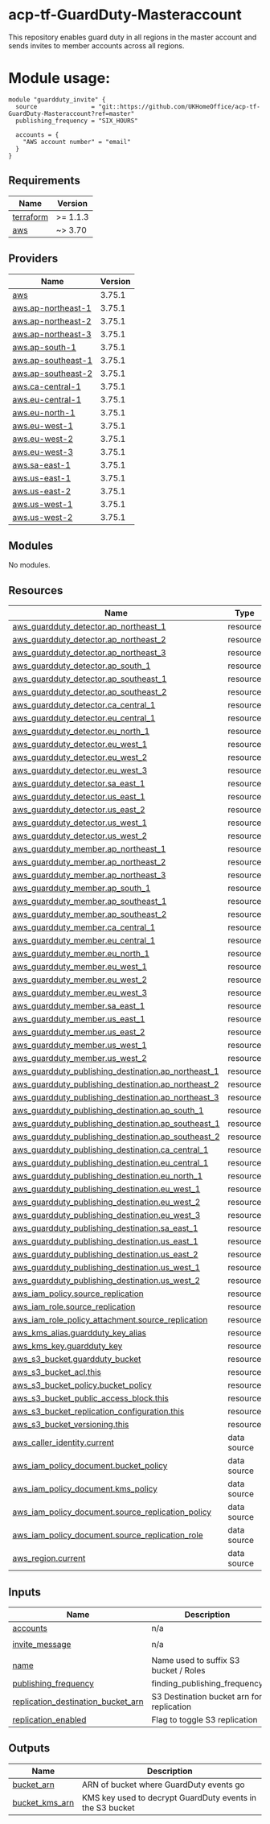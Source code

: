 
# acp-tf-GuardDuty-Masteraccount
This repository  enables guard duty in all regions in the master account and sends invites to member accounts across all regions.

# Module usage:
```hcl
module "guardduty_invite" {
  source               = "git::https://github.com/UKHomeOffice/acp-tf-GuardDuty-Masteraccount?ref=master"
  publishing_frequency = "SIX_HOURS"

  accounts = {
    "AWS account number" = "email"
  }
}
```

<!-- BEGIN_TF_DOCS -->
## Requirements

| Name | Version |
|------|---------|
| <a name="requirement_terraform"></a> [terraform](#requirement\_terraform) | >= 1.1.3 |
| <a name="requirement_aws"></a> [aws](#requirement\_aws) | ~> 3.70 |

## Providers

| Name | Version |
|------|---------|
| <a name="provider_aws"></a> [aws](#provider\_aws) | 3.75.1 |
| <a name="provider_aws.ap-northeast-1"></a> [aws.ap-northeast-1](#provider\_aws.ap-northeast-1) | 3.75.1 |
| <a name="provider_aws.ap-northeast-2"></a> [aws.ap-northeast-2](#provider\_aws.ap-northeast-2) | 3.75.1 |
| <a name="provider_aws.ap-northeast-3"></a> [aws.ap-northeast-3](#provider\_aws.ap-northeast-3) | 3.75.1 |
| <a name="provider_aws.ap-south-1"></a> [aws.ap-south-1](#provider\_aws.ap-south-1) | 3.75.1 |
| <a name="provider_aws.ap-southeast-1"></a> [aws.ap-southeast-1](#provider\_aws.ap-southeast-1) | 3.75.1 |
| <a name="provider_aws.ap-southeast-2"></a> [aws.ap-southeast-2](#provider\_aws.ap-southeast-2) | 3.75.1 |
| <a name="provider_aws.ca-central-1"></a> [aws.ca-central-1](#provider\_aws.ca-central-1) | 3.75.1 |
| <a name="provider_aws.eu-central-1"></a> [aws.eu-central-1](#provider\_aws.eu-central-1) | 3.75.1 |
| <a name="provider_aws.eu-north-1"></a> [aws.eu-north-1](#provider\_aws.eu-north-1) | 3.75.1 |
| <a name="provider_aws.eu-west-1"></a> [aws.eu-west-1](#provider\_aws.eu-west-1) | 3.75.1 |
| <a name="provider_aws.eu-west-2"></a> [aws.eu-west-2](#provider\_aws.eu-west-2) | 3.75.1 |
| <a name="provider_aws.eu-west-3"></a> [aws.eu-west-3](#provider\_aws.eu-west-3) | 3.75.1 |
| <a name="provider_aws.sa-east-1"></a> [aws.sa-east-1](#provider\_aws.sa-east-1) | 3.75.1 |
| <a name="provider_aws.us-east-1"></a> [aws.us-east-1](#provider\_aws.us-east-1) | 3.75.1 |
| <a name="provider_aws.us-east-2"></a> [aws.us-east-2](#provider\_aws.us-east-2) | 3.75.1 |
| <a name="provider_aws.us-west-1"></a> [aws.us-west-1](#provider\_aws.us-west-1) | 3.75.1 |
| <a name="provider_aws.us-west-2"></a> [aws.us-west-2](#provider\_aws.us-west-2) | 3.75.1 |

## Modules

No modules.

## Resources

| Name | Type |
|------|------|
| [aws_guardduty_detector.ap_northeast_1](https://registry.terraform.io/providers/hashicorp/aws/latest/docs/resources/guardduty_detector) | resource |
| [aws_guardduty_detector.ap_northeast_2](https://registry.terraform.io/providers/hashicorp/aws/latest/docs/resources/guardduty_detector) | resource |
| [aws_guardduty_detector.ap_northeast_3](https://registry.terraform.io/providers/hashicorp/aws/latest/docs/resources/guardduty_detector) | resource |
| [aws_guardduty_detector.ap_south_1](https://registry.terraform.io/providers/hashicorp/aws/latest/docs/resources/guardduty_detector) | resource |
| [aws_guardduty_detector.ap_southeast_1](https://registry.terraform.io/providers/hashicorp/aws/latest/docs/resources/guardduty_detector) | resource |
| [aws_guardduty_detector.ap_southeast_2](https://registry.terraform.io/providers/hashicorp/aws/latest/docs/resources/guardduty_detector) | resource |
| [aws_guardduty_detector.ca_central_1](https://registry.terraform.io/providers/hashicorp/aws/latest/docs/resources/guardduty_detector) | resource |
| [aws_guardduty_detector.eu_central_1](https://registry.terraform.io/providers/hashicorp/aws/latest/docs/resources/guardduty_detector) | resource |
| [aws_guardduty_detector.eu_north_1](https://registry.terraform.io/providers/hashicorp/aws/latest/docs/resources/guardduty_detector) | resource |
| [aws_guardduty_detector.eu_west_1](https://registry.terraform.io/providers/hashicorp/aws/latest/docs/resources/guardduty_detector) | resource |
| [aws_guardduty_detector.eu_west_2](https://registry.terraform.io/providers/hashicorp/aws/latest/docs/resources/guardduty_detector) | resource |
| [aws_guardduty_detector.eu_west_3](https://registry.terraform.io/providers/hashicorp/aws/latest/docs/resources/guardduty_detector) | resource |
| [aws_guardduty_detector.sa_east_1](https://registry.terraform.io/providers/hashicorp/aws/latest/docs/resources/guardduty_detector) | resource |
| [aws_guardduty_detector.us_east_1](https://registry.terraform.io/providers/hashicorp/aws/latest/docs/resources/guardduty_detector) | resource |
| [aws_guardduty_detector.us_east_2](https://registry.terraform.io/providers/hashicorp/aws/latest/docs/resources/guardduty_detector) | resource |
| [aws_guardduty_detector.us_west_1](https://registry.terraform.io/providers/hashicorp/aws/latest/docs/resources/guardduty_detector) | resource |
| [aws_guardduty_detector.us_west_2](https://registry.terraform.io/providers/hashicorp/aws/latest/docs/resources/guardduty_detector) | resource |
| [aws_guardduty_member.ap_northeast_1](https://registry.terraform.io/providers/hashicorp/aws/latest/docs/resources/guardduty_member) | resource |
| [aws_guardduty_member.ap_northeast_2](https://registry.terraform.io/providers/hashicorp/aws/latest/docs/resources/guardduty_member) | resource |
| [aws_guardduty_member.ap_northeast_3](https://registry.terraform.io/providers/hashicorp/aws/latest/docs/resources/guardduty_member) | resource |
| [aws_guardduty_member.ap_south_1](https://registry.terraform.io/providers/hashicorp/aws/latest/docs/resources/guardduty_member) | resource |
| [aws_guardduty_member.ap_southeast_1](https://registry.terraform.io/providers/hashicorp/aws/latest/docs/resources/guardduty_member) | resource |
| [aws_guardduty_member.ap_southeast_2](https://registry.terraform.io/providers/hashicorp/aws/latest/docs/resources/guardduty_member) | resource |
| [aws_guardduty_member.ca_central_1](https://registry.terraform.io/providers/hashicorp/aws/latest/docs/resources/guardduty_member) | resource |
| [aws_guardduty_member.eu_central_1](https://registry.terraform.io/providers/hashicorp/aws/latest/docs/resources/guardduty_member) | resource |
| [aws_guardduty_member.eu_north_1](https://registry.terraform.io/providers/hashicorp/aws/latest/docs/resources/guardduty_member) | resource |
| [aws_guardduty_member.eu_west_1](https://registry.terraform.io/providers/hashicorp/aws/latest/docs/resources/guardduty_member) | resource |
| [aws_guardduty_member.eu_west_2](https://registry.terraform.io/providers/hashicorp/aws/latest/docs/resources/guardduty_member) | resource |
| [aws_guardduty_member.eu_west_3](https://registry.terraform.io/providers/hashicorp/aws/latest/docs/resources/guardduty_member) | resource |
| [aws_guardduty_member.sa_east_1](https://registry.terraform.io/providers/hashicorp/aws/latest/docs/resources/guardduty_member) | resource |
| [aws_guardduty_member.us_east_1](https://registry.terraform.io/providers/hashicorp/aws/latest/docs/resources/guardduty_member) | resource |
| [aws_guardduty_member.us_east_2](https://registry.terraform.io/providers/hashicorp/aws/latest/docs/resources/guardduty_member) | resource |
| [aws_guardduty_member.us_west_1](https://registry.terraform.io/providers/hashicorp/aws/latest/docs/resources/guardduty_member) | resource |
| [aws_guardduty_member.us_west_2](https://registry.terraform.io/providers/hashicorp/aws/latest/docs/resources/guardduty_member) | resource |
| [aws_guardduty_publishing_destination.ap_northeast_1](https://registry.terraform.io/providers/hashicorp/aws/latest/docs/resources/guardduty_publishing_destination) | resource |
| [aws_guardduty_publishing_destination.ap_northeast_2](https://registry.terraform.io/providers/hashicorp/aws/latest/docs/resources/guardduty_publishing_destination) | resource |
| [aws_guardduty_publishing_destination.ap_northeast_3](https://registry.terraform.io/providers/hashicorp/aws/latest/docs/resources/guardduty_publishing_destination) | resource |
| [aws_guardduty_publishing_destination.ap_south_1](https://registry.terraform.io/providers/hashicorp/aws/latest/docs/resources/guardduty_publishing_destination) | resource |
| [aws_guardduty_publishing_destination.ap_southeast_1](https://registry.terraform.io/providers/hashicorp/aws/latest/docs/resources/guardduty_publishing_destination) | resource |
| [aws_guardduty_publishing_destination.ap_southeast_2](https://registry.terraform.io/providers/hashicorp/aws/latest/docs/resources/guardduty_publishing_destination) | resource |
| [aws_guardduty_publishing_destination.ca_central_1](https://registry.terraform.io/providers/hashicorp/aws/latest/docs/resources/guardduty_publishing_destination) | resource |
| [aws_guardduty_publishing_destination.eu_central_1](https://registry.terraform.io/providers/hashicorp/aws/latest/docs/resources/guardduty_publishing_destination) | resource |
| [aws_guardduty_publishing_destination.eu_north_1](https://registry.terraform.io/providers/hashicorp/aws/latest/docs/resources/guardduty_publishing_destination) | resource |
| [aws_guardduty_publishing_destination.eu_west_1](https://registry.terraform.io/providers/hashicorp/aws/latest/docs/resources/guardduty_publishing_destination) | resource |
| [aws_guardduty_publishing_destination.eu_west_2](https://registry.terraform.io/providers/hashicorp/aws/latest/docs/resources/guardduty_publishing_destination) | resource |
| [aws_guardduty_publishing_destination.eu_west_3](https://registry.terraform.io/providers/hashicorp/aws/latest/docs/resources/guardduty_publishing_destination) | resource |
| [aws_guardduty_publishing_destination.sa_east_1](https://registry.terraform.io/providers/hashicorp/aws/latest/docs/resources/guardduty_publishing_destination) | resource |
| [aws_guardduty_publishing_destination.us_east_1](https://registry.terraform.io/providers/hashicorp/aws/latest/docs/resources/guardduty_publishing_destination) | resource |
| [aws_guardduty_publishing_destination.us_east_2](https://registry.terraform.io/providers/hashicorp/aws/latest/docs/resources/guardduty_publishing_destination) | resource |
| [aws_guardduty_publishing_destination.us_west_1](https://registry.terraform.io/providers/hashicorp/aws/latest/docs/resources/guardduty_publishing_destination) | resource |
| [aws_guardduty_publishing_destination.us_west_2](https://registry.terraform.io/providers/hashicorp/aws/latest/docs/resources/guardduty_publishing_destination) | resource |
| [aws_iam_policy.source_replication](https://registry.terraform.io/providers/hashicorp/aws/latest/docs/resources/iam_policy) | resource |
| [aws_iam_role.source_replication](https://registry.terraform.io/providers/hashicorp/aws/latest/docs/resources/iam_role) | resource |
| [aws_iam_role_policy_attachment.source_replication](https://registry.terraform.io/providers/hashicorp/aws/latest/docs/resources/iam_role_policy_attachment) | resource |
| [aws_kms_alias.guardduty_key_alias](https://registry.terraform.io/providers/hashicorp/aws/latest/docs/resources/kms_alias) | resource |
| [aws_kms_key.guardduty_key](https://registry.terraform.io/providers/hashicorp/aws/latest/docs/resources/kms_key) | resource |
| [aws_s3_bucket.guardduty_bucket](https://registry.terraform.io/providers/hashicorp/aws/latest/docs/resources/s3_bucket) | resource |
| [aws_s3_bucket_acl.this](https://registry.terraform.io/providers/hashicorp/aws/latest/docs/resources/s3_bucket_acl) | resource |
| [aws_s3_bucket_policy.bucket_policy](https://registry.terraform.io/providers/hashicorp/aws/latest/docs/resources/s3_bucket_policy) | resource |
| [aws_s3_bucket_public_access_block.this](https://registry.terraform.io/providers/hashicorp/aws/latest/docs/resources/s3_bucket_public_access_block) | resource |
| [aws_s3_bucket_replication_configuration.this](https://registry.terraform.io/providers/hashicorp/aws/latest/docs/resources/s3_bucket_replication_configuration) | resource |
| [aws_s3_bucket_versioning.this](https://registry.terraform.io/providers/hashicorp/aws/latest/docs/resources/s3_bucket_versioning) | resource |
| [aws_caller_identity.current](https://registry.terraform.io/providers/hashicorp/aws/latest/docs/data-sources/caller_identity) | data source |
| [aws_iam_policy_document.bucket_policy](https://registry.terraform.io/providers/hashicorp/aws/latest/docs/data-sources/iam_policy_document) | data source |
| [aws_iam_policy_document.kms_policy](https://registry.terraform.io/providers/hashicorp/aws/latest/docs/data-sources/iam_policy_document) | data source |
| [aws_iam_policy_document.source_replication_policy](https://registry.terraform.io/providers/hashicorp/aws/latest/docs/data-sources/iam_policy_document) | data source |
| [aws_iam_policy_document.source_replication_role](https://registry.terraform.io/providers/hashicorp/aws/latest/docs/data-sources/iam_policy_document) | data source |
| [aws_region.current](https://registry.terraform.io/providers/hashicorp/aws/latest/docs/data-sources/region) | data source |

## Inputs

| Name | Description | Type | Default | Required |
|------|-------------|------|---------|:--------:|
| <a name="input_accounts"></a> [accounts](#input\_accounts) | n/a | `map` | `{}` | no |
| <a name="input_invite_message"></a> [invite\_message](#input\_invite\_message) | n/a | `string` | `"Guardduty Invite"` | no |
| <a name="input_name"></a> [name](#input\_name) | Name used to suffix S3 bucket / Roles | `any` | n/a | yes |
| <a name="input_publishing_frequency"></a> [publishing\_frequency](#input\_publishing\_frequency) | finding\_publishing\_frequency | `string` | `"SIX_HOURS"` | no |
| <a name="input_replication_destination_bucket_arn"></a> [replication\_destination\_bucket\_arn](#input\_replication\_destination\_bucket\_arn) | S3 Destination bucket arn for replication | `any` | n/a | yes |
| <a name="input_replication_enabled"></a> [replication\_enabled](#input\_replication\_enabled) | Flag to toggle S3 replication | `bool` | `true` | no |

## Outputs

| Name | Description |
|------|-------------|
| <a name="output_bucket_arn"></a> [bucket\_arn](#output\_bucket\_arn) | ARN of bucket where GuardDuty events go |
| <a name="output_bucket_kms_arn"></a> [bucket\_kms\_arn](#output\_bucket\_kms\_arn) | KMS key used to decrypt GuardDuty events in the S3 bucket |
<!-- END_TF_DOCS -->